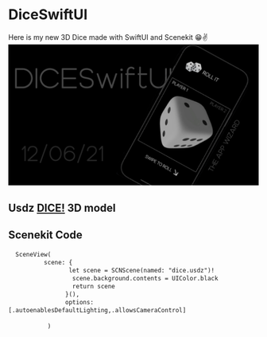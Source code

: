 # DiceSwiftUI
Here is my new 3D Dice made with SwiftUI and Scenekit 😁✌️
![Image of Dice](https://github.com/TheAppWizard/DiceSwiftUI/blob/main/dice.png)

## Usdz [DICE!](https://poly.google.com/view/bA4lAfgNYjd) 3D model

## Scenekit Code
```
  SceneView(
          scene: {
                 let scene = SCNScene(named: "dice.usdz")!
                  scene.background.contents = UIColor.black
                  return scene
                }(),
                options: [.autoenablesDefaultLighting,.allowsCameraControl]
                
           )
```



